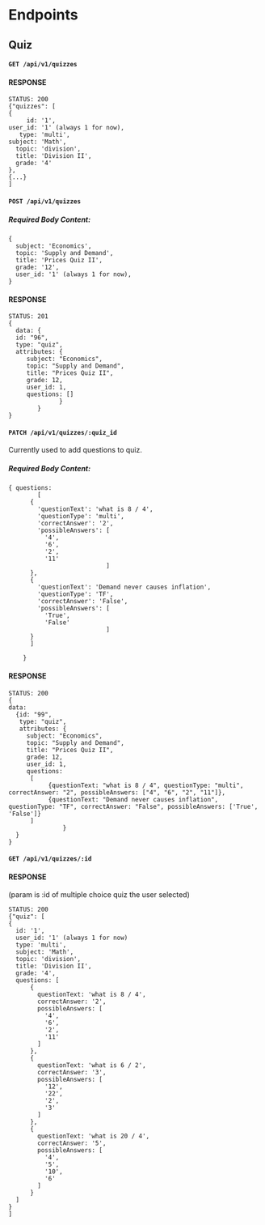 # Endpoints

## Quiz

#### `GET /api/v1/quizzes`
#### RESPONSE

```
STATUS: 200
{"quizzes": [
{
     id: '1',
user_id: '1' (always 1 for now),
   type: 'multi',
subject: 'Math',
  topic: 'division',
  title: 'Division II',
  grade: '4'
}, 
{...}
]
```

#### `POST /api/v1/quizzes`
##### Required Body Content:

```
{
  subject: 'Economics',
  topic: 'Supply and Demand',
  title: 'Prices Quiz II',
  grade: '12',
  user_id: '1' (always 1 for now),
}
```

#### RESPONSE

```
STATUS: 201
{
  data: {
  id: "96",
  type: "quiz",
  attributes: {
     subject: "Economics",
     topic: "Supply and Demand",
     title: "Prices Quiz II",
     grade: 12,
     user_id: 1,
     questions: []
              }
        }
}
```

#### `PATCH /api/v1/quizzes/:quiz_id`

Currently used to add questions to quiz. 

##### Required Body Content:

```
{ questions: 
        [
      {
        'questionText': 'what is 8 / 4',
        'questionType': 'multi',
        'correctAnswer': '2',
        'possibleAnswers': [
          '4',
          '6',
          '2',
          '11'
                           ]
      },
      {
        'questionText': 'Demand never causes inflation',
        'questionType': 'TF',
        'correctAnswer': 'False',
        'possibleAnswers': [
          'True',
          'False'
                           ]
      }
      ]
     
    }
```

#### RESPONSE

```
STATUS: 200
{
data: 
  {id: "99",
   type: "quiz",
   attributes: {
     subject: "Economics",
     topic: "Supply and Demand",
     title: "Prices Quiz II",
     grade: 12,
     user_id: 1,
     questions: 
      [
           {questionText: "what is 8 / 4", questionType: "multi", correctAnswer: "2", possibleAnswers: ["4", "6", "2", "11"]},
           {questionText: "Demand never causes inflation", questionType: "TF", correctAnswer: "False", possibleAnswers: ['True', 'False']}
      ]
               }
  }
}
```

#### `GET /api/v1/quizzes/:id`
#### RESPONSE
(param is :id of multiple choice quiz the user selected)
```
STATUS: 200
{"quiz": [
{
  id: '1',
  user_id: '1' (always 1 for now)
  type: 'multi',
  subject: 'Math',
  topic: 'division',
  title: 'Division II',
  grade: '4',
  questions: [
      {
        questionText: 'what is 8 / 4',
        correctAnswer: '2',
        possibleAnswers: [
          '4',
          '6',
          '2',
          '11'
        ]
      },
      {
        questionText: 'what is 6 / 2',
        correctAnswer: '3',
        possibleAnswers: [
          '12',
          '22',
          '2',
          '3'
        ]
      },
      {
        questionText: 'what is 20 / 4',
        correctAnswer: '5',
        possibleAnswers: [
          '4',
          '5',
          '10',
          '6'
        ]
      }
  ]
}
]
```

